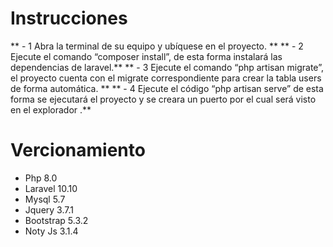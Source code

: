 # Instrucciones 
**  - 1 Abra la terminal de su equipo y ubíquese en el proyecto. **
**  - 2 Ejecute el comando “composer install”, de esta forma instalará las dependencias de laravel.**
**  - 3 Ejecute el comando “php artisan migrate”, el proyecto cuenta con el migrate correspondiente para crear la tabla users de forma automática. **
**  - 4 Ejecute el código “php artisan serve” de esta forma se ejecutará el proyecto y se creara un puerto por el cual será visto en el explorador .**

# Vercionamiento
- Php 8.0 
- Laravel 10.10
- Mysql 5.7
- Jquery 3.7.1
- Bootstrap 5.3.2
- Noty Js 3.1.4